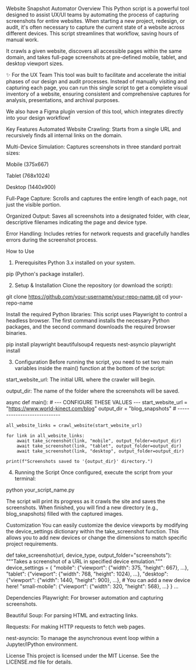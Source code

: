 Website Snapshot Automator
Overview
This Python script is a powerful tool designed to assist UX/UI teams by automating the process of capturing screenshots for entire websites. When starting a new project, redesign, or audit, it's often necessary to capture the current state of a website across different devices. This script streamlines that workflow, saving hours of manual work.

It crawls a given website, discovers all accessible pages within the same domain, and takes full-page screenshots at pre-defined mobile, tablet, and desktop viewport sizes.

✨ For the UX Team
This tool was built to facilitate and accelerate the initial phases of our design and audit processes. Instead of manually visiting and capturing each page, you can run this single script to get a complete visual inventory of a website, ensuring consistent and comprehensive captures for analysis, presentations, and archival purposes.

We also have a Figma plugin version of this tool, which integrates directly into your design workflow!

Key Features
Automated Website Crawling: Starts from a single URL and recursively finds all internal links on the domain.

Multi-Device Simulation: Captures screenshots in three standard portrait sizes:

Mobile (375x667)

Tablet (768x1024)

Desktop (1440x900)

Full-Page Capture: Scrolls and captures the entire length of each page, not just the visible portion.

Organized Output: Saves all screenshots into a designated folder, with clear, descriptive filenames indicating the page and device type.

Error Handling: Includes retries for network requests and gracefully handles errors during the screenshot process.

How to Use
1. Prerequisites
Python 3.x installed on your system.

pip (Python's package installer).

2. Setup & Installation
Clone the repository (or download the script):

git clone https://github.com/your-username/your-repo-name.git
cd your-repo-name

Install the required Python libraries:
This script uses Playwright to control a headless browser. The first command installs the necessary Python packages, and the second command downloads the required browser binaries.

pip install playwright beautifulsoup4 requests nest-asyncio
playwright install

3. Configuration
Before running the script, you need to set two main variables inside the main() function at the bottom of the script:

start_website_url: The initial URL where the crawler will begin.

output_dir: The name of the folder where the screenshots will be saved.

async def main():
    # --- CONFIGURE THESE VALUES ---
    start_website_url = "https://www.world-kinect.com/blog"
    output_dir = "blog_snapshots"
    # ----------------------------

    all_website_links = crawl_website(start_website_url)

    for link in all_website_links:
        await take_screenshot(link, "mobile", output_folder=output_dir)
        await take_screenshot(link, "tablet", output_folder=output_dir)
        await take_screenshot(link, "desktop", output_folder=output_dir)

    print(f"Screenshots saved to '{output_dir}' directory.")

4. Running the Script
Once configured, execute the script from your terminal:

python your_script_name.py

The script will print its progress as it crawls the site and saves the screenshots. When finished, you will find a new directory (e.g., blog_snapshots) filled with the captured images.

Customization
You can easily customize the device viewports by modifying the device_settings dictionary within the take_screenshot function. This allows you to add new devices or change the dimensions to match specific project requirements.

def take_screenshot(url, device_type, output_folder="screenshots"):
    """Takes a screenshot of a URL in specified device emulation."""
    device_settings = {
        "mobile": {"viewport": {"width": 375, "height": 667}, ...},
        "tablet": {"viewport": {"width": 768, "height": 1024}, ...},
        "desktop": {"viewport": {"width": 1440, "height": 900}, ...},
        # You can add a new device here!
        "small-mobile": {"viewport": {"width": 320, "height": 568}, ...}
    }
    ...

Dependencies
Playwright: For browser automation and capturing screenshots.

Beautiful Soup: For parsing HTML and extracting links.

Requests: For making HTTP requests to fetch web pages.

nest-asyncio: To manage the asynchronous event loop within a Jupyter/IPython environment.

License
This project is licensed under the MIT License. See the LICENSE.md file for details.
